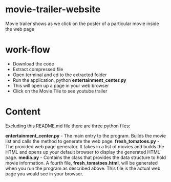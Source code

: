 # movie-trailer-website
Movie trailer shows as we click on the poster of a particular movie  inside the web page

# work-flow
* Download the code
* Extract compressed file
* Open terminal and cd to the extracted folder
* Run the application, python **entertainment_center.py**
* This will open up a page in your web browser
* Click on the Movie Tile to see youtube trailer

# Content 
Excluding this README.md file there are three python files:

**entertainment_center.py** - The main entry to the program. Builds the movie list and calls the method to generate the web page.
**fresh_tomatoes.py** - The provided web page generator. It takes in a list of movies and builds the HTML and opens up your default browser to display the generated HTML page.
**media.py** - Contains the class that provides the data structure to hold movie information.
A fourth file, **fresh_tomatoes.html**, will be generated when you run the program as described above. This file is the actual web page you would see in your browser.


